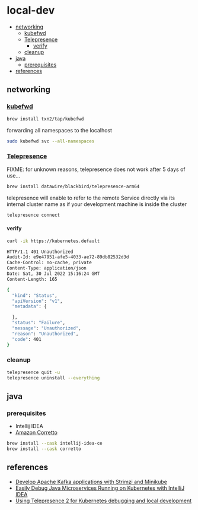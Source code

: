 # local-dev <!-- omit in toc -->

- [networking](#networking)
  - [kubefwd](#kubefwd)
  - [Telepresence](#telepresence)
    - [verify](#verify)
  - [cleanup](#cleanup)
- [java](#java)
  - [prerequisites](#prerequisites)
- [references](#references)

## networking

### [kubefwd](https://github.com/txn2/kubefwd)

```sh
brew install txn2/tap/kubefwd
```

forwarding all namespaces to the localhost

```sh
sudo kubefwd svc --all-namespaces
```

### [Telepresence](https://www.telepresence.io)

FIXME: for unknown reasons, telepresence does not work after 5 days of use...

```sh
brew install datawire/blackbird/telepresence-arm64
```

telepresence will enable to refer to the remote Service directly via its internal cluster name as if your development machine is inside the cluster

```sh
telepresence connect
```

#### verify

```sh
curl -ik https://kubernetes.default
```

```sh
HTTP/1.1 401 Unauthorized
Audit-Id: e9e47951-afe5-4033-ae72-89db82532d3d
Cache-Control: no-cache, private
Content-Type: application/json
Date: Sat, 30 Jul 2022 15:16:24 GMT
Content-Length: 165

{
  "kind": "Status",
  "apiVersion": "v1",
  "metadata": {

  },
  "status": "Failure",
  "message": "Unauthorized",
  "reason": "Unauthorized",
  "code": 401
}
```

### cleanup

```sh
telepresence quit -u
telepresence uninstall --everything
```

## java

### prerequisites

- Intellij IDEA
- [Amazon Corretto](https://aws.amazon.com/corretto/?filtered-posts.sort-by=item.additionalFields.createdDate&filtered-posts.sort-order=desc)

```sh
brew install --cask intellij-idea-ce
brew install --cask corretto
```

## references

- [Develop Apache Kafka applications with Strimzi and Minikube](https://strimzi.io/blog/2020/04/15/develop-apache-kafka-applications-with-strimzi-and-minikube/)
- [Easily Debug Java Microservices Running on Kubernetes with IntelliJ IDEA](https://blog.jetbrains.com/idea/2021/05/easily-debug-java-microservices-running-on-kubernetes-with-intellij-idea/)
- [Using Telepresence 2 for Kubernetes debugging and local development](https://codefresh.io/blog/telepresence-2-local-development/)
